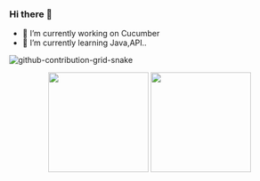 ### Hi there 👋

- 🔭 I’m currently working on Cucumber 
- 🌱 I’m currently learning Java,API..

![github-contribution-grid-snake](https://user-images.githubusercontent.com/78317220/190580600-edd928b9-0191-4b8a-b1f5-b74fd09a5df4.gif)
<p align="center">
      <img height="180em" src="https://github-readme-stats.vercel.app/api?username=KULLANICI-İSMİ&theme=TEMA-İSMİ&show_icons=true&count_private=true)"/>
      <img height="180em" src="https://github-readme-stats-eight-theta.vercel.app/api/top-langs/?username=KULLANICI-İSMİ&layout=compact&langs_count=8&theme=TEMA-İSMİ"/>
</p>
